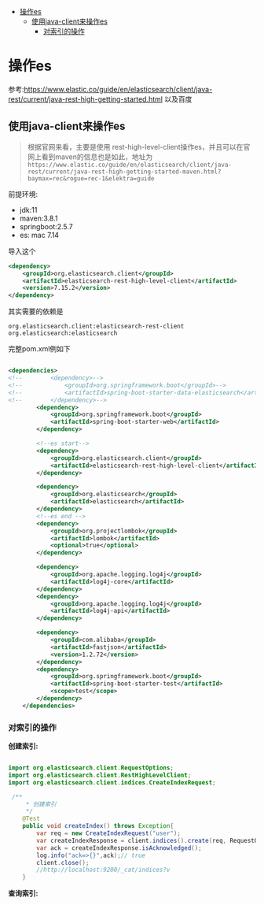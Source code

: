 <!-- TOC -->

- [操作es](#操作es)
  - [使用java-client来操作es](#使用java-client来操作es)
    - [对索引的操作](#对索引的操作)

<!-- /TOC -->
# 操作es


参考:https://www.elastic.co/guide/en/elasticsearch/client/java-rest/current/java-rest-high-getting-started.html 以及百度


## 使用java-client来操作es

> 根据官网来看，主要是使用 rest-high-level-client操作es，并且可以在官网上看到maven的信息也是如此，地址为`https://www.elastic.co/guide/en/elasticsearch/client/java-rest/current/java-rest-high-getting-started-maven.html?baymax=rec&rogue=rec-1&elektra=guide`


前提环境:
- jdk:11
- maven:3.8.1
- springboot:2.5.7
- es: mac 7.14

导入这个
```xml
<dependency>
    <groupId>org.elasticsearch.client</groupId>
    <artifactId>elasticsearch-rest-high-level-client</artifactId>
    <version>7.15.2</version>
</dependency>

```

其实需要的依赖是

```
org.elasticsearch.client:elasticsearch-rest-client
org.elasticsearch:elasticsearch
```


完整pom.xml例如下

```xml

<dependencies>
<!--        <dependency>-->
<!--            <groupId>org.springframework.boot</groupId>-->
<!--            <artifactId>spring-boot-starter-data-elasticsearch</artifactId>-->
<!--        </dependency>-->
        <dependency>
            <groupId>org.springframework.boot</groupId>
            <artifactId>spring-boot-starter-web</artifactId>
        </dependency>

        <!--es start-->
        <dependency>
            <groupId>org.elasticsearch.client</groupId>
            <artifactId>elasticsearch-rest-high-level-client</artifactId>
        </dependency>

        <dependency>
            <groupId>org.elasticsearch</groupId>
            <artifactId>elasticsearch</artifactId>
        </dependency>
        <!--es end -->
        <dependency>
            <groupId>org.projectlombok</groupId>
            <artifactId>lombok</artifactId>
            <optional>true</optional>
        </dependency>

        <dependency>
            <groupId>org.apache.logging.log4j</groupId>
            <artifactId>log4j-core</artifactId>
        </dependency>
        <dependency>
            <groupId>org.apache.logging.log4j</groupId>
            <artifactId>log4j-api</artifactId>
        </dependency>

        <dependency>
            <groupId>com.alibaba</groupId>
            <artifactId>fastjson</artifactId>
            <version>1.2.72</version>
        </dependency>
        <dependency>
            <groupId>org.springframework.boot</groupId>
            <artifactId>spring-boot-starter-test</artifactId>
            <scope>test</scope>
        </dependency>
    </dependencies>

```




### 对索引的操作


**创建索引:**

```java

import org.elasticsearch.client.RequestOptions;
import org.elasticsearch.client.RestHighLevelClient;
import org.elasticsearch.client.indices.CreateIndexRequest;

 /**
     * 创建索引
     */
    @Test
    public void createIndex() throws Exception{
        var req = new CreateIndexRequest("user");
        var createIndexResponse = client.indices().create(req, RequestOptions.DEFAULT);
        var ack = createIndexResponse.isAcknowledged();
        log.info("ack=>{}",ack);// true
        client.close();
        //http://localhost:9200/_cat/indices?v
    }

```


**查询索引:**

